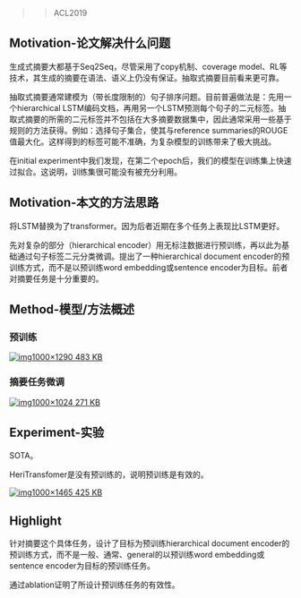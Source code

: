 > > ACL2019



## Motivation-论文解决什么问题

生成式摘要大都基于Seq2Seq，尽管采用了copy机制、coverage model、RL等技术，其生成的摘要在语法、语义上仍没有保证。抽取式摘要目前看来更可靠。

抽取式摘要通常建模为（带长度限制的）句子排序问题。目前普遍做法是：先用一个hierarchical LSTM编码文档，再用另一个LSTM预测每个句子的二元标签。抽取式摘要的所需的二元标签并不包括在大多摘要数据集中，因此通常采用一些基于规则的方法获得。例如：选择句子集合，使其与reference summaries的ROUGE值最大化。这样得到的标签可能不准确，为复杂模型的训练带来了极大挑战。

在initial experiment中我们发现，在第二个epoch后，我们的模型在训练集上快速过拟合。这说明，训练集很可能没有被充分利用。



## Motivation-本文的方法思路

将LSTM替换为了transformer。因为后者近期在多个任务上表现比LSTM更好。

先对复杂的部分（hierarchical encoder）用无标注数据进行预训练，再以此为基础通过句子标签二元分类微调。提出了一种hierarchical document encoder的预训练方式，而不是以预训练word embedding或sentence encoder为目标。前者对摘要任务是十分重要的。



## Method-模型/方法概述

### 预训练

[![img](http://forum.deepaccess.cn/uploads/default/optimized/1X/1c499b33baea43b31d1c1739190809942d9d692e_2_387x500.jpeg)1000×1290 483 KB](http://forum.deepaccess.cn/uploads/default/original/1X/1c499b33baea43b31d1c1739190809942d9d692e.jpeg)



### 摘要任务微调

[![img](http://forum.deepaccess.cn/uploads/default/optimized/1X/3c454bbee354d91ded2428b93768cca7f46f4621_2_488x500.jpeg)1000×1024 271 KB](http://forum.deepaccess.cn/uploads/default/original/1X/3c454bbee354d91ded2428b93768cca7f46f4621.jpeg)



## Experiment-实验

SOTA。

HeriTransfomer是没有预训练的，说明预训练是有效的。

[![img](http://forum.deepaccess.cn/uploads/default/optimized/1X/08b1ff9d34bfeb9d25eefdfc0782cf2ff6868334_2_341x500.jpeg)1000×1465 425 KB](http://forum.deepaccess.cn/uploads/default/original/1X/08b1ff9d34bfeb9d25eefdfc0782cf2ff6868334.jpeg)



## Highlight

针对摘要这个具体任务，设计了目标为预训练hierarchical document encoder的预训练方式，而不是一般、通常、general的以预训练word embedding或sentence encoder为目标的预训练任务。

通过ablation证明了所设计预训练任务的有效性。